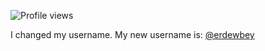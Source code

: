 ![Profile views](https://gpvc.arturio.dev/erdewbey)

I changed my username. My new username is: [@erdewbey](https://github.com/erdewbey)

